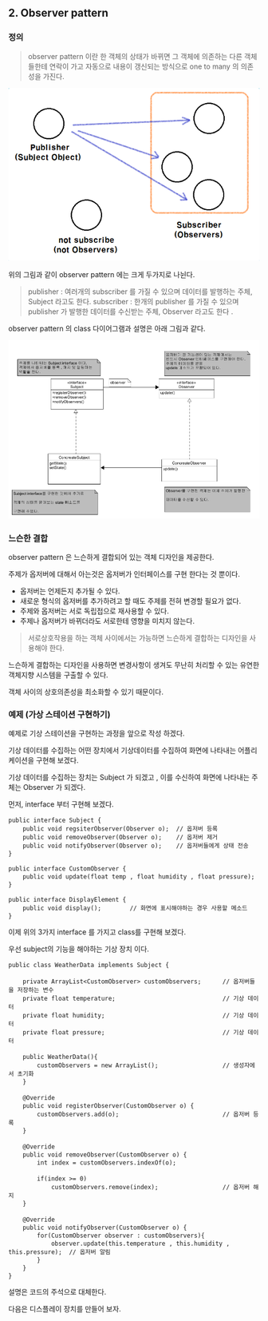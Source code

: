 ## 2. Observer pattern

### 정의

>observer pattern 이란 한 객체의 상태가 바뀌면 그 객체에 의존하는 다른 객체들한테 연락이 가고 자동으로 내용이 갱신되는 방식으로
one to many 의 의존성을 가진다.

![base](/src/main/md/observer/img/ob1.PNG)

위의 그림과 같이 observer pattern 에는 크게 두가지로 나뉜다. 

>publisher  : 여러개의 subscriber 를 가질 수 있으며 데이터를 발행하는 주체, Subject 라고도 한다.
>subscriber : 한개의 publisher 를 가질 수 있으며 publisher 가 발행한 데이터를 수신받는 주체, Observer 라고도 한다 .

observer pattern 의 class 다이어그램과 설명은 아래 그림과 같다.

![base_archi](/src/main/md/observer/img/ob2.PNG)

### 느슨한 결합
observer pattern 은 느슨하게 결합되어 있는 객체 디자인을 제공한다.

주제가 옵저버에 대해서 아는것은 옵저버가 인터페이스를 구현 한다는 것 뿐이다.

* 옵저버는 언제든지 추가될 수 있다.
* 새로운 형식의 옵저버를 추가하려고 할 때도 주제를 전혀 변경할 필요가 없다.
* 주제와 옵저버는 서로 독립접으로 재사용할 수 있다.
* 주제나 옵저버가 바뀌더라도 서로한테 영향을 미치지 않는다.

> 서로상호작용을 하는 객체 사이에서는 가능하면 느슨하게 결합하는 디자인을 사용해야 한다.

느슨하게 결합하는 디자인을 사용하면 변경사항이 생겨도 무난히 처리할 수 있는 유연한 객체지향 시스템을 구출할 수 있다.

객체 사이의 상호의존성을 최소화할 수 있기 때문이다.

### 예제 (가상 스테이션 구현하기)

예제로 기상 스테이션을 구현하는 과정을 앞으로 작성 하겠다.

기상 데이터를 수집하는 어떤 장치에서 기상데이터를 수집하여 화면에 나타내는 어플리케이션을 구현해 보겠다.

기상 데이터를 수집하는 장치는 Subject 가 되겠고 , 이를 수신하여 화면에 나타내는 주체는 Observer 가 되겠다. 

먼저, interface 부터 구현해 보겠다. 

~~~
public interface Subject {
    public void regsiterObserver(Observer o);  // 옵저버 등록
    public void removeObserver(Observer o);    // 옵저버 제거
    public void notifyObserver(Observer o);    // 옵저버들에게 상태 전송
}
~~~

~~~
public interface CustomObserver {
    public void update(float temp , float humidity , float pressure);
}
~~~

~~~
public interface DisplayElement {
    public void display();        // 화면에 표시해야하는 경우 사용할 메소드
}
~~~

이제 위의 3가지 interface 를 가지고 class를 구현해 보겠다.

우선 subject의 기능을 해야하는 기상 장치 이다.

~~~
public class WeatherData implements Subject {

    private ArrayList<CustomObserver> customObservers;      // 옵저버들을 저장하는 변수
    private float temperature;                              // 기상 데이터
    private float humidity;                                 // 기상 데이터
    private float pressure;                                 // 기상 데이터

    public WeatherData(){
        customObservers = new ArrayList();                  // 생성자에서 초기화
    }

    @Override
    public void registerObserver(CustomObserver o) {
        customObservers.add(o);                             // 옵저버 등록
    }

    @Override
    public void removeObserver(CustomObserver o) {
        int index = customObservers.indexOf(o);             

        if(index >= 0)
            customObservers.remove(index);                  // 옵저버 해지                  
    }

    @Override
    public void notifyObserver(CustomObserver o) {
        for(CustomObserver observer : customObservers){
            observer.update(this.temperature , this.humidity , this.pressure);  // 옵저버 알림
        }
    }
}
~~~

설명은 코드의 주석으로 대체한다.

다음은 디스플레이 장치를 만들어 보자.

